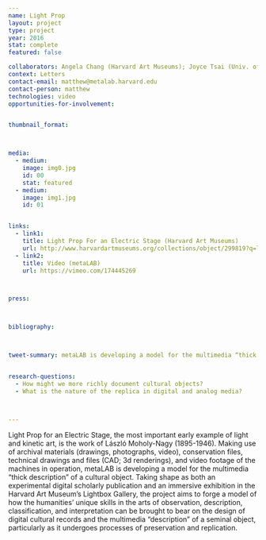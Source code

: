 ```yaml
---
name: Light Prop
layout: project
type: project
year: 2016
stat: complete
featured: false

collaborators: Angela Chang (Harvard Art Museums); Joyce Tsai (Univ. of Iowa)
context: Letters
contact-email: matthew@metalab.harvard.edu
contact-person: matthew
technologies: video
opportunities-for-involvement: 


thumbnail_format:



media:
  - medium:
    image: img0.jpg
    id: 00
    stat: featured
  - medium:
    image: img1.jpg
    id: 01


links:
  - link1: 
    title: Light Prop For an Electric Stage (Harvard Art Museums)
    url: http://www.harvardartmuseums.org/collections/object/299819?q=light+prop
  - link2: 
    title: Video (metaLAB)
    url: https://vimeo.com/174445269



press:



bibliography:



tweet-summary: metaLAB is developing a model for the multimedia “thick description” of a cultural object	&#58; <em>Light Prop for an Electric Stage</em>, the work of László Moholy-Nagy (1895-1946) and an early example of light and kinetic art.


research-questions:
  - How might we more richly document cultural objects? 
  - What is the nature of the replica in digital and analog media?



---
```


Light Prop for an Electric Stage, the most important early example of light and kinetic art, is the work of László Moholy-Nagy (1895-1946). Making use of archival materials (drawings, photographs, video), conservation files, technical drawings and files (CAD; 3d renderings), and video footage of the machines in operation, metaLAB is developing a model for the multimedia “thick description” of a cultural object. Taking shape as both an experimental digital scholarly publication and an immersive exhibition in the Harvard Art Museum’s Lightbox Gallery, the project aims to forge a model of how the humanities’ unique skills in the arts of observation, description, classification, and interpretation can be brought to bear on the design of digital cultural records and the multimedia “description” of a seminal object, particularly as it undergoes processes of preservation and replication.
